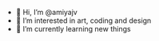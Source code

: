 - 👋 Hi, I’m @amiyajv
- 👀 I’m interested in art, coding and design
- 🌱 I’m currently learning new things
